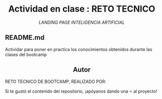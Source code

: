 
<h1 align="center"> Actividad en clase : RETO TECNICO</h1>

<p align="center"><em>LANDING PAGE  INTELIGENCIA ARTIFICIAL</em></p>


<!-- Contenido de cada sección -->

## README.md
<p>Actividar para poner en practica los conocimientos obtenidos durante las clases del bootcamp</p>


<!-- Subtítulo de Autor -->
<h2 align="center">Autor</h2>

RETO TECNICO DE BOOTCAMP, REALIZADO POR: 

<p>Si te gustó el contenido del repositorio, ¡apóyanos dando una ⭐ al proyecto!</p>